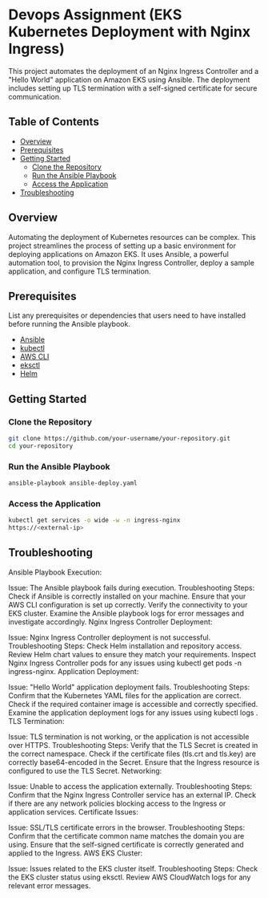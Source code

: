
# Devops Assignment (EKS Kubernetes Deployment with Nginx Ingress)

This project automates the deployment of an Nginx Ingress Controller and a "Hello World" application on Amazon EKS using Ansible. The deployment includes setting up TLS termination with a self-signed certificate for secure communication.

## Table of Contents

- [Overview](#overview)
- [Prerequisites](#prerequisites)
- [Getting Started](#getting-started)
  - [Clone the Repository](#clone-the-repository)
  - [Run the Ansible Playbook](#run-the-ansible-playbook)
  - [Access the Application](#access-the-application)
- [Troubleshooting](#troubleshooting)


## Overview

Automating the deployment of Kubernetes resources can be complex. This project streamlines the process of setting up a basic environment for deploying applications on Amazon EKS. It uses Ansible, a powerful automation tool, to provision the Nginx Ingress Controller, deploy a sample application, and configure TLS termination.

## Prerequisites

List any prerequisites or dependencies that users need to have installed before running the Ansible playbook.

- [Ansible](https://www.ansible.com/)
- [kubectl](https://kubernetes.io/docs/tasks/tools/install-kubectl/)
- [AWS CLI](https://aws.amazon.com/cli/)
- [eksctl](https://eksctl.io/)
- [Helm](https://helm.sh/)

## Getting Started

### Clone the Repository

```bash
git clone https://github.com/your-username/your-repository.git
cd your-repository
```
### Run the Ansible Playbook
```bash
ansible-playbook ansible-deploy.yaml
```

### Access the Application
```bash
kubectl get services -o wide -w -n ingress-nginx
https://<external-ip>
```

## Troubleshooting

Ansible Playbook Execution:

Issue: The Ansible playbook fails during execution.
Troubleshooting Steps:
Check if Ansible is correctly installed on your machine.
Ensure that your AWS CLI configuration is set up correctly.
Verify the connectivity to your EKS cluster.
Examine the Ansible playbook logs for error messages and investigate accordingly.
Nginx Ingress Controller Deployment:

Issue: Nginx Ingress Controller deployment is not successful.
Troubleshooting Steps:
Check Helm installation and repository access.
Review Helm chart values to ensure they match your requirements.
Inspect Nginx Ingress Controller pods for any issues using kubectl get pods -n ingress-nginx.
Application Deployment:

Issue: "Hello World" application deployment fails.
Troubleshooting Steps:
Confirm that the Kubernetes YAML files for the application are correct.
Check if the required container image is accessible and correctly specified.
Examine the application deployment logs for any issues using kubectl logs <pod-name>.
TLS Termination:

Issue: TLS termination is not working, or the application is not accessible over HTTPS.
Troubleshooting Steps:
Verify that the TLS Secret is created in the correct namespace.
Check if the certificate files (tls.crt and tls.key) are correctly base64-encoded in the Secret.
Ensure that the Ingress resource is configured to use the TLS Secret.
Networking:

Issue: Unable to access the application externally.
Troubleshooting Steps:
Confirm that the Nginx Ingress Controller service has an external IP.
Check if there are any network policies blocking access to the Ingress or application services.
Certificate Issues:

Issue: SSL/TLS certificate errors in the browser.
Troubleshooting Steps:
Confirm that the certificate common name matches the domain you are using.
Ensure that the self-signed certificate is correctly generated and applied to the Ingress.
AWS EKS Cluster:

Issue: Issues related to the EKS cluster itself.
Troubleshooting Steps:
Check the EKS cluster status using eksctl.
Review AWS CloudWatch logs for any relevant error messages.